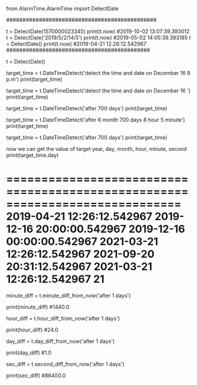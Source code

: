 from AlarmTime.AlarmTime import DetectDate

##############################################

t = DetectDate(1570000023345)
print(t.now) #2019-10-02 13:07:39.393012
t = DetectDate('2019/5/2/14/5')
print(t.now) #2019-05-02 14:05:39.393185
t = DetectDate()
print(t.now) #2019-04-21 12:26:12.542967
############################################

t = DetectDate()

target_time = t.DateTimeDetect('detect the time and date on December 16 8 p.m') print(target_time)

target_time = t.DateTimeDetect('detect the time and date on December 16 ') print(target_time)

target_time = t.DateTimeDetect('after 700 days') print(target_time)

target_time = t.DateTimeDetect('after 6 month 700 days 8 hour 5 minute') print(target_time)

target_time = t.DateTimeDetect('after 700 days') print(target_time)

now we can get the value of target year, day, month, hour, minute, second
print(target_time.day)

=============================================================================
2019-04-21 12:26:12.542967
2019-12-16 20:00:00.542967
2019-12-16 00:00:00.542967
2021-03-21 12:26:12.542967
2021-09-20 20:31:12.542967
2021-03-21 12:26:12.542967
21
=============================================================================
minute_diff = t.minute_diff_from_now('after 1 days')

print(minute_diff) #1440.0

hour_diff = t.hour_diff_from_now('after 1 days')

print(hour_diff) #24.0

day_diff = t.day_diff_from_now('after 1 days')

print(day_diff) #1.0

sec_diff = t.second_diff_from_now('after 1 days')

print(sec_diff) #86400.0